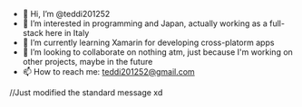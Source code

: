 - 👋 Hi, I’m @teddi201252
- 👀 I’m interested in programming and Japan, actually working as a full-stack here in Italy
- 🌱 I’m currently learning Xamarin for developing cross-platorm apps
- 💞️ I’m looking to collaborate on nothing atm, just because I'm working on other projects, maybe in the future
- 📫 How to reach me: teddi201252@gmail.com

//Just modified the standard message xd
